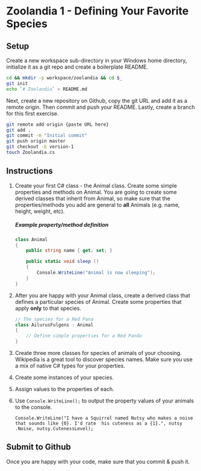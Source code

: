 # Zoolandia 1 - Defining Your Favorite Species

## Setup

Create a new workspace sub-directory in your Windows home directory, initialize it as a git repo and create a boilerplate README.

```bash
cd && mkdir -p workspace/zoolandia && cd $_
git init
echo `# Zoolandia` > README.md
```

Next, create a new repository on Github, copy the git URL and add it as a remote origin. Then commit and push your README. Lastly, create a branch for this first exercise.

```bash
git remote add origin {paste URL here}
git add .
git commit -m "Initial commit"
git push origin master
git checkout -b version-1
touch Zoolandia.cs
```

## Instructions

1. Create your first C# class - the Animal class. Create some simple properties and methods on Animal. You are going to create some derived classes that inherit from Animal, so make sure that the properties/methods you add are general to **all** Animals (e.g. name, height, weight, etc).

    ##### Example property/method definition

    ```cs
    class Animal
    {
        public string name { get; set; }

        public static void sleep ()
        {
            Console.WriteLine("Animal is now sleeping");
        }
    }
    ```

1. After you are happy with your Animal class, create a derived class that defines a particular species of Animal. Create some properties that apply **only** to that species.

    ```cs
    // The species for a Red Pana
    class AilurusFulgens : Animal
    {
        // Define simple properties for a Red Panda
    }
    ```

1. Create three more classes for species of animals of your choosing. Wikipedia is a great tool to discover species names. Make sure you use a mix of native C# types for your properties.
1. Create some instances of your species.
1. Assign values to the properties of each.
1. Use `Console.WriteLine();` to output the property values of your animals to the console.

    ```
    Console.WriteLine("I have a Squirrel named Nutsy who makes a noise 
    that sounds like {0}. I'd rate  his cuteness as a {1}.", nutsy
    .Noise, nutsy.CutenessLevel);
    ```

## Submit to Github

Once you are happy with your code, make sure that you commit & push it.
